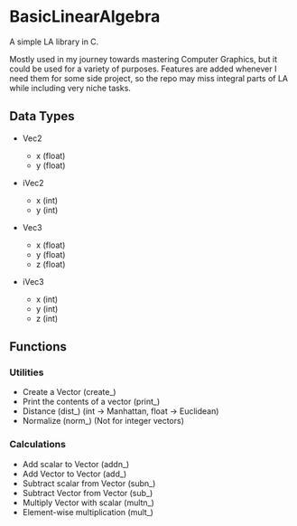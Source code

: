 # BasicLinearAlgebra
A simple LA library in C.

Mostly used in my journey towards mastering Computer Graphics, but it could be used for a variety of purposes.
Features are added whenever I need them for some side project, so the repo may miss integral parts of LA while including very niche tasks.

## Data Types

- Vec2
    - x (float)
    - y (float)

- iVec2
    - x (int)
    - y (int)

- Vec3
    - x (float)
    - y (float)
    - z (float)

- iVec3
    - x (int)
    - y (int)
    - z (int)

## Functions
### Utilities
- Create a Vector (create_<VecType>)
- Print the contents of a vector (print_<VecType>)
- Distance (dist_<Vec2Type>) (int -> Manhattan, float -> Euclidean) 
- Normalize (norm_<VecType>) (Not for integer vectors)

### Calculations
- Add scalar to Vector (addn_<VecType>)
- Add Vector to Vector (add_<VecType>)
- Subtract scalar from Vector (subn_<VecType>)
- Subtract Vector from Vector (sub_<VecType>)
- Multiply Vector with scalar (multn_<VecType>)
- Element-wise multiplication (mult_<VecType>)






